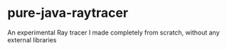 # pure-java-raytracer
 An experimental Ray tracer I made completely from scratch, without any external libraries
